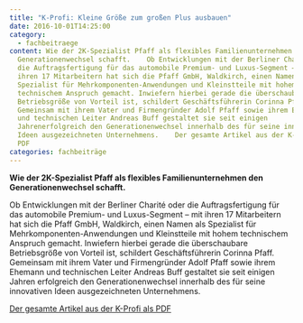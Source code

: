 ```yaml
---
title: "K-Profi: Kleine Größe zum großen Plus ausbauen"
date: 2016-10-01T14:25:00
category:
  - fachbeitraege
content: Wie der 2K-Spezialist Pfaff als flexibles Familienunternehmen den
  Generationenwechsel schafft.    Ob Entwicklungen mit der Berliner Charité oder
  die Auftragsfertigung für das automobile Premium- und Luxus-Segment – mit
  ihren 17 Mitarbeitern hat sich die Pfaff GmbH, Waldkirch, einen Namen als
  Spezialist für Mehrkomponenten-Anwendungen und Kleinstteile mit hohem
  technischem Anspruch gemacht. Inwiefern hierbei gerade die überschaubare
  Betriebsgröße von Vorteil ist, schildert Geschäftsführerin Corinna Pfaff.
  Gemeinsam mit ihrem Vater und Firmengründer Adolf Pfaff sowie ihrem Ehemann
  und technischen Leiter Andreas Buff gestaltet sie seit einigen
  Jahrenerfolgreich den Generationenwechsel innerhalb des für seine innovativen
  Ideen ausgezeichneten Unternehmens.    Der gesamte Artikel aus der K-Profi als
  PDF
categories: fachbeiträge
---
```


<p><strong>Wie der 2K-Spezialist Pfaff als flexibles Familienunternehmen den Generationenwechsel schafft.</strong></p>



Ob Entwicklungen mit der Berliner Charité oder die Auftragsfertigung für das automobile Premium- und Luxus-Segment – mit ihren 17 Mitarbeitern hat sich die Pfaff GmbH, Waldkirch, einen Namen als Spezialist für Mehrkomponenten-Anwendungen und Kleinstteile mit hohem technischem Anspruch gemacht. Inwiefern hierbei gerade die überschaubare Betriebsgröße von Vorteil ist, schildert Geschäftsführerin Corinna Pfaff. Gemeinsam mit ihrem Vater und Firmengründer Adolf Pfaff sowie ihrem Ehemann und technischen Leiter Andreas Buff gestaltet sie seit einigen Jahren&nbsp;erfolgreich den Generationenwechsel innerhalb des für seine innovativen Ideen ausgezeichneten Unternehmens.</p>



<p><a href="/downloads/K-PROFI_2016-10_Pfaff_MR.pdf" target="_blank" rel="noreferrer noopener" aria-label=" (öffnet in neuem Tab)">Der gesamte Artikel aus der K-Profi als PDF</a></p>

